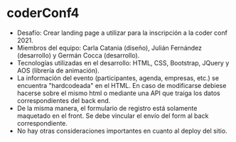 # coderConf4

- Desafío: Crear landing page a utilizar para la inscripción a la coder conf 2021.
- Miembros del equipo: Carla Catania (diseño), Julián Fernández (desarrollo) y Germán Cocca (desarrollo).
- Tecnologías utilizadas en el desarrollo: HTML, CSS, Bootstrap, JQuery y AOS (librería de animación).
- La información del evento (participantes, agenda, empresas, etc.) se encuentra "hardcodeada" en el HTML. En caso de modificarse debiese hacerse sobre el mismo html o mediante una API que traiga los datos correspondientes del back end.
- De la misma manera, el formulario de registro está solamente maquetado en el front. Se debe vincular el envío del form al back correspondiente.
- No hay otras consideraciones importantes en cuanto al deploy del sitio.

